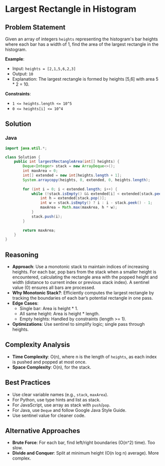 # Largest Rectangle in Histogram

## Problem Statement
Given an array of integers `heights` representing the histogram's bar heights where each bar has a width of 1, find the area of the largest rectangle in the histogram.

**Example**:
- Input: `heights = [2,1,5,6,2,3]`
- Output: `10`
- Explanation: The largest rectangle is formed by heights [5,6] with area 5 * 2 = 10.

**Constraints**:
- `1 <= heights.length <= 10^5`
- `0 <= heights[i] <= 10^4`

## Solution

### Java
```java
import java.util.*;

class Solution {
    public int largestRectangleArea(int[] heights) {
        Deque<Integer> stack = new ArrayDeque<>();
        int maxArea = 0;
        int[] extended = new int[heights.length + 1];
        System.arraycopy(heights, 0, extended, 0, heights.length);
        
        for (int i = 0; i < extended.length; i++) {
            while (!stack.isEmpty() && extended[i] < extended[stack.peek()]) {
                int h = extended[stack.pop()];
                int w = stack.isEmpty() ? i : i - stack.peek() - 1;
                maxArea = Math.max(maxArea, h * w);
            }
            stack.push(i);
        }
        
        return maxArea;
    }
}
```

## Reasoning
- **Approach**: Use a monotonic stack to maintain indices of increasing heights. For each bar, pop bars from the stack when a smaller height is encountered, calculating the rectangle area with the popped height and width (distance to current index or previous stack index). A sentinel value (0) ensures all bars are processed.
- **Why Monotonic Stack?**: Efficiently computes the largest rectangle by tracking the boundaries of each bar’s potential rectangle in one pass.
- **Edge Cases**:
  - Single bar: Area is height * 1.
  - All same height: Area is height * length.
  - Empty heights: Handled by constraints (length >= 1).
- **Optimizations**: Use sentinel to simplify logic; single pass through heights.

## Complexity Analysis
- **Time Complexity**: O(n), where n is the length of `heights`, as each index is pushed and popped at most once.
- **Space Complexity**: O(n), for the stack.

## Best Practices
- Use clear variable names (e.g., `stack`, `maxArea`).
- For Python, use type hints and list as stack.
- For JavaScript, use array as stack with `push`/`pop`.
- For Java, use `Deque` and follow Google Java Style Guide.
- Use sentinel value for cleaner code.

## Alternative Approaches
- **Brute Force**: For each bar, find left/right boundaries (O(n^2) time). Too slow.
- **Divide and Conquer**: Split at minimum height (O(n log n) average). More complex.